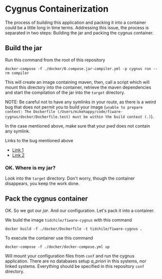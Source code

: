 # Cygnus Containerization

The process of building this application and packing it into a container could be a little long in time terms. Addressing this issue, the process is separated in two steps: Building the jar and packing the cygnus container.

## Build the jar

Run this command from the root of this repository

	docker-compose -f ./docker/0.compose.jar-compiler.yml -p cygnus run --rm compiler

This will create an image containing maven, then, call a script which will mount this directory into the container, retrieve the maven dependencies and start the compilation of the jar into the `target` directory.

NOTE: Be careful not to have any symlinks in your route, as there is a weird bug that does not permit you to build your image (`unable to prepare context: The Dockerfile (/Users/mikehappy/code/fiware-cygnus/docker/Dockerfile.test) must be within the build context (.)`).

In the case mentioned above, make sure that your _pwd_ does not contain any symlink.

Links to the bug mentioned above

* [Link 1](https://github.com/docker/docker/issues/14339)
* [Link 2](https://github.com/docker/docker/issues/15642)

### OK. Where is my jar?

Look into the `target` directory. Don't worry, though the container disappears, you keep the work done.

## Pack the cygnus container

OK. So we got our _jar_. And our configuration. Let's pack it into a container.

We build the image `tidchile/fiware-cygnus` with this command

	docker build -f ./docker/Dockerfile -t tidchile/fiware-cygnus .

To execute the container use this command

	docker-compose -f ./docker/docker-compose.yml up

Will mount your configuration files from `conf` and run the cygnus application. There are no databases setup _a_priori_ in this systems, nor linked systems. Everything should be specified in this repository `conf` directory.
